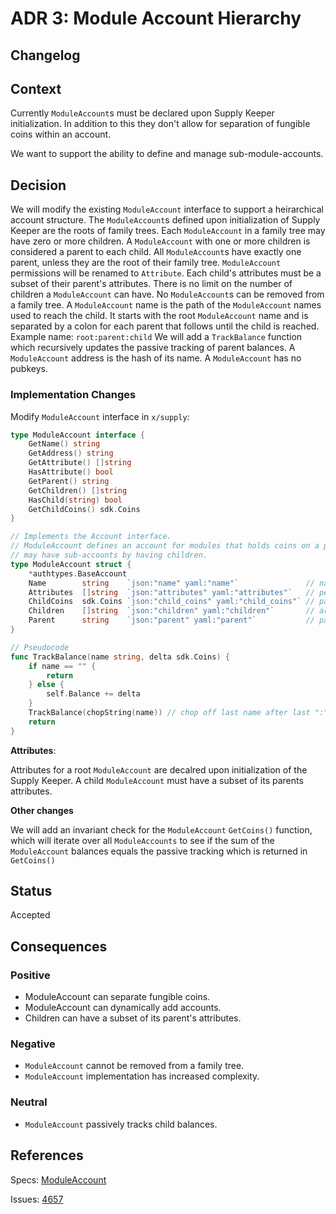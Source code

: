 # ADR 3: Module Account Hierarchy

## Changelog

## Context

Currently `ModuleAccount`s must be declared upon Supply Keeper initialization. In addition to this they don't allow for separation of fungible coins within an account.

We want to support the ability to define and manage sub-module-accounts.

## Decision

We will modify the existing `ModuleAccount` interface to support a heirarchical account structure.
The `ModuleAccount`s defined upon initialization of Supply Keeper are the roots of family trees.
Each `ModuleAccount` in a family tree may have zero or more children.
A `ModuleAccount` with one or more children is considered a parent to each child.
All `ModuleAccount`s have exactly one parent, unless they are the root of their family tree.
`ModuleAccount` permissions will be renamed to `Attribute`.
Each child's attributes must be a subset of their parent's attributes.
There is no limit on the number of children a `ModuleAccount` can have.
No `ModuleAccount`s can be removed from a family tree.
A `ModuleAccount` name is the path of the `ModuleAccount` names used to reach the child.
It starts with the root `ModuleAccount` name and is separated by a colon for each parent that follows until the child is reached.
Example name: `root:parent:child`
We will add a `TrackBalance` function which recursively updates the passive tracking of parent balances.
A `ModuleAccount` address is the hash of its name.
A `ModuleAccount` has no pubkeys.


### Implementation Changes

Modify `ModuleAccount` interface in `x/supply`:

```go
type ModuleAccount interface {
    GetName() string
    GetAddress() string
    GetAttribute() []string 
    HasAttribute() bool
    GetParent() string
    GetChildren() []string
    HasChild(string) bool 
    GetChildCoins() sdk.Coins
}
```

```go
// Implements the Account interface.
// ModuleAccount defines an account for modules that holds coins on a pool. A ModuleAccount
// may have sub-accounts by having children.
type ModuleAccount struct {
	*authtypes.BaseAccount
	Name        string    `json:"name" yaml:"name"`               // name of the module
	Attributes  []string  `json:"attributes" yaml:"attributes"`   // permissions of module account
    ChildCoins  sdk.Coins `json:"child_coins" yaml:"child_coins"` // passive tracking of sum of child balances
    Children    []string  `json:"children" yaml:"children"`       // array of children names
    Parent      string    `json:"parent" yaml:"parent"`           // parent name
}
```

```go
// Pseudocode
func TrackBalance(name string, delta sdk.Coins) {
    if name == "" {
        return
    } else {
        self.Balance += delta
    }
    TrackBalance(chopString(name)) // chop off last name after last ":"
    return
}
```

**Attributes**:

Attributes for a root `ModuleAccount` are decalred upon initialization of the Supply Keeper.
A child `ModuleAccount` must have a subset of its parents attributes.

**Other changes**

We will add an invariant check for the `ModuleAccount` `GetCoins()` function, which will iterate over all `ModuleAccounts` to see if the sum of the `ModuleAccount` balances equals the passive tracking which is returned in `GetCoins()`

## Status

Accepted

## Consequences

### Positive

* ModuleAccount can separate fungible coins.
* ModuleAccount can dynamically add accounts.
* Children can have a subset of its parent's attributes.

### Negative

* `ModuleAccount` cannot be removed from a family tree.
* `ModuleAccount` implementation has increased complexity.

### Neutral

* `ModuleAccount` passively tracks child balances.

## References

Specs: [ModuleAccount](https://github.com/cosmos/cosmos-sdk/blob/master/docs/spec/supply/01_concepts.md#module-accounts)

Issues: [4657](https://github.com/cosmos/cosmos-sdk/issues/4657)
